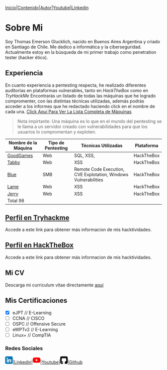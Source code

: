 [Inicio](https://emersontech.github.io)|[Contenido](https://emersontech.github.io/nav/page1.html)|[Autor](https://emersontech.github.io/nav/about.html)|[Youtube](https://www.youtube.com/channel/UChNTj2xNpEQiliMv-IJbWvQ)|[Linkedin](https://www.linkedin.com/in/emersontech/)

# Sobre Mi
Soy Thomas Emerson Glucklich, nacido en Buenos Aires Argentina y criado en Santiago de Chile. Me dedico a informática y la ciberseguridad.
Actualmente estoy en la búsqueda de mi primer trabajo como penetration tester (hacker ético).

## Experiencia
En cuanto experiencia a pentesting respecta, he realizado diferentes auditorías en plataformas vulnerables, tanto en *HackTheBox* como en *TryHackMe* Encontrarás un listado de todas las máquinas que he logrado compromenter, con las distintas técnicas utilizadas, además podrás acceder a los informes que he redactado haciendo click en el nombre de cada una. [Click Aqui Para Ver La Lista Completa de Máquinas](https://emersontech.github.io/posts/tabla-de-maquinas-completadas.html)

> Nota impirtante: Una máquina es lo que en el mundo del pentesting se le llama a un servidor creado con vulnerabilidades para que los usuarios lo compromentan y exploten.

| Nombre de la Máquina                                                        | Tipo de Pentesting | Técnicas Utilizadas | Plataforma    | 
| -------------                                                               | -------------      | -------------       | ------------- |
| [GoodGames](https://emersontech.github.io/posts/maquina-goodgames-htb.html) | Web                | SQL, XSS,           | HackTheBox    |  
| [Tabby](https://emersontech.github.io/posts/maquina-tabby-htb.html)         | Web                | XSS                 | HackTheBox    |
| [Blue](#)                                                                   | SMB                | Remote Code Execution, CVE Explotation, Windows Vulnerabilities                 | HackTheBox    |
| [Lame](#)                                                                   | Web                | XSS                 | HackTheBox    |
| [Jerry](#)                                                                  | Web                | XSS                 | HackTheBox   |
| Total 98                                                                    |                    |                     |               |

## [Perfil en Tryhackme](https://tryhackme.com/p/bountyhacker)
Accede a este link para obtener más informacion de mis hacktividades.

## [Perfil en HackTheBox](https://app.hackthebox.com/profile/924118)
Accede a este link para obtener más informacion de mis hacktividades.

## Mi CV
Descarga mi curriculum vitae directamente [aquí](#)

## Mis Certificaciones
- [X] eJPT // E-Learning
- [ ] CCNA // CISCO
- [ ] OSPC // Offensive Secure
- [ ] eWPTv2 // E-Learning
- [ ] Linux+ // CompTIA

### Redes Sociales

![img](/img/linkedin.png)|[Linkedin](https://www.linkedin.com/in/emersontech/)|![img](/img/youtube.png)|[Youtube](https://www.youtube.com/channel/UChNTj2xNpEQiliMv-IJbWvQ)|![img](/img/github.png)|[Github](https://github.com/emersontech)


